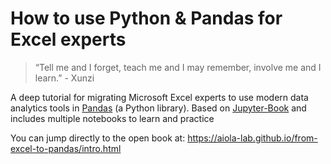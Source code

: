 # How to use Python & Pandas for Excel experts

> “Tell me and I forget, teach me and I may remember, involve me and I learn.” - Xunzi

A deep tutorial for migrating Microsoft Excel experts to use modern data analytics tools in [Pandas](https://pandas.pydata.org/) (a Python library). 
Based on [Jupyter-Book](https://jupyterbook.org) and includes multiple notebooks to learn and practice

You can jump directly to the open book at: https://aiola-lab.github.io/from-excel-to-pandas/intro.html

